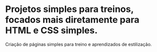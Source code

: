 # Projetos simples para treinos, focados mais diretamente para HTML e CSS simples. 

Criação de páginas simples para treino e aprendizados de estilização. 

